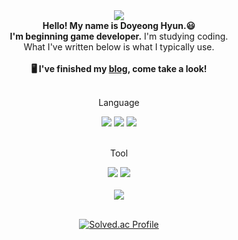 <div align=center>
	<img src="https://capsule-render.vercel.app/api?type=waving&color=auto&height=200&section=header&text=doyeonghyun.github&fontSize=50" />
</div>

<div align=center>
  <b>Hello! My name is Doyeong Hyun.😃<br/>
  I'm beginning game developer.</b> I'm studying coding. <br/>
  What I've written below is what I typically use.<br/>
	<br/>
  <b>🖥️ I've finished my <a href="https://doyeonghyun.github.io/" target="_blank">blog</a>, come take a look!</b>
</div>
<br>

<div align=center>
  <p>Language</p>
<div>
<div align=center>
  <img src="https://img.shields.io/badge/Python-3776AB?style=flat&logo=Python&logoColor=white" />
  <img src="https://img.shields.io/badge/C-A8B9CC?style=flat&logo=C&logoColor=white" />
  <img src="https://img.shields.io/badge/C++-00599C?style=flat&logo=cplusplus&logoColor=white" />
</div>
<br>
  
<div align=center>
  <p>Tool</p>
<div>
<div align=center>
  <img src="https://img.shields.io/badge/Visual Studio-5C2D91?style=flat&logo=VisualStudio&logoColor=white" />
  <img src="https://img.shields.io/badge/Unity-000000?style=flat&logo=Unity&logoColor=white" />
</div>
<br>
  
<div align=center>
	<img src="https://github-readme-stats.vercel.app/api?username=doyeonghyun&show_icons=true">
</div>
<br>


[![Solved.ac Profile](http://mazassumnida.wtf/api/generate_badge?boj=nariatiar)](https://solved.ac/nariatiar)
